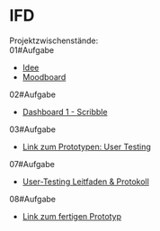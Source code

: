 # IFD
Projektzwischenstände: 
<br>
01#Aufgabe 
  - <a href="https://github.com/Sandra98p/IFD/blob/main/01%23Aufgabe/01%23Idee.pdf">Idee</a>
  - <a href="https://github.com/Sandra98p/IFD/blob/main/01%23Aufgabe/01%23Moodboard.pdf">Moodboard</a>

02#Aufgabe
- <a href="https://github.com/Sandra98p/IFD/blob/main/02%23Aufgaben/02%23Aufgabe_IFD.pdf">Dashboard 1 - Scribble</a>

03#Aufgabe
- <a href="https://xd.adobe.com/view/58713a8b-ff51-4169-bef7-0933c7184f6d-0d22/?fullscreen">Link zum Prototypen: User Testing</a>

07#Aufgabe
- <a href="https://github.com/Sandra98p/IFD/blob/main/07%23Aufgabe/User-Testing_Leitfaden.pdf">User-Testing Leitfaden & Protokoll</a>

08#Aufgabe
- <a href="https://xd.adobe.com/view/58713a8b-ff51-4169-bef7-0933c7184f6d-0d22/?fullscreen&hints=off">Link zum fertigen Prototyp</a>
